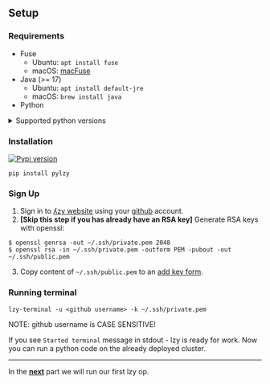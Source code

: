 ## Setup

### Requirements
* Fuse
  * Ubuntu: `apt install fuse`
  * macOS: [macFuse](https://osxfuse.github.io)
* Java (>= 17)
  * Ubuntu: `apt install default-jre`
  * macOS: `brew install java`
* Python
<details><summary>Supported python versions</summary>

Python 3.6: [3.6.2 - 3.6.10], 3.6.12, 3.6.13

Python 3.7: [3.7.0 - 3.7.7], 3.7.9, 3.7.10, 3.7.11, 3.7.13

Python 3.8: [3.8.0 - 3.8.3], 3.8.5, 3.8.8, [3.8.10 - 3.8.13]

Python 3.9: [3.9.0 - 3.9.2], [3.9.4 - 3.9.7], 3.9.11, 3.9.12

Python 3.10: 3.10.0, 3.10.3, 3.10.4

</details>


### Installation

[![Pypi version](https://img.shields.io/pypi/v/pylzy)](https://pypi.org/project/pylzy/)

`pip install pylzy`

### Sign Up

1. Sign in to [ʎzy website](https://lzy.ai) using your [github](https://github.com) account.
2. **[Skip this step if you has already have an RSA key]** Generate RSA keys with openssl:
```shell
$ openssl genrsa -out ~/.ssh/private.pem 2048
$ openssl rsa -in ~/.ssh/private.pem -outform PEM -pubout -out ~/.ssh/public.pem
```
3. Copy content of `~/.ssh/public.pem` to an [add key form](http://lzy.ai/keys).

### Running terminal

`lzy-terminal -u <github username> -k ~/.ssh/private.pem`

NOTE: github username is CASE SENSITIVE!

If you see `Started terminal` message in stdout - lzy is ready for work. Now you can run a python code on the already deployed cluster.

---

In the [**next**](2-basics.md) part we will run our first lzy op.
